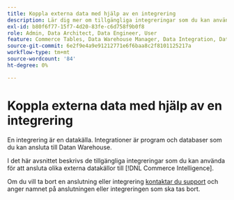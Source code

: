 ```yaml
---
title: Koppla externa data med hjälp av en integrering
description: Lär dig mer om tillgängliga integreringar som du kan använda för att ansluta olika externa datakällor till  [!DNL Commerce Intelligence].
exl-id: b80f6f77-15f7-4d20-83fe-c6d758f9b0f8
role: Admin, Data Architect, Data Engineer, User
feature: Commerce Tables, Data Warehouse Manager, Data Integration, Data Import/Export
source-git-commit: 6e2f9e4a9e91212771e6f6baa8c2f8101125217a
workflow-type: tm+mt
source-wordcount: '84'
ht-degree: 0%

---
```


# Koppla externa data med hjälp av en integrering

En integrering är en datakälla. Integrationer är program och databaser som du kan ansluta till Datan Warehouse.

I det här avsnittet beskrivs de tillgängliga integreringar som du kan använda för att ansluta olika externa datakällor till [!DNL Commerce Intelligence].

Om du vill ta bort en anslutning eller integrering [kontaktar du support](https://experienceleague.adobe.com/docs/commerce-knowledge-base/kb/troubleshooting/miscellaneous/mbi-service-policies.html?lang=sv-SE) och anger namnet på anslutningen eller integreringen som ska tas bort.
